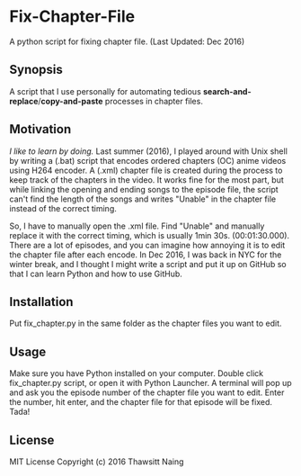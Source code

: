 # Fix-Chapter-File
A python script for fixing chapter file. (Last Updated: Dec 2016)

## Synopsis
A script that I use personally for automating tedious **search-and-replace**/**copy-and-paste** processes
in chapter files.

## Motivation
*I like to learn by doing.* Last summer (2016), I played around with Unix shell by writing a (.bat) script
that encodes ordered chapters (OC) anime videos using H264 encoder. A (.xml) chapter file is created during 
the process to keep track of the chapters in the video. It works fine for the most part, but while linking 
the opening and ending songs to the episode file, the script can't find the length of the songs and writes 
"Unable" in the chapter file instead of the correct timing.

So, I have to manually open the .xml file. Find "Unable" and manually replace it with the correct timing, 
which is usually 1min 30s. (00:01:30.000). There are a lot of episodes, and you can imagine how annoying it is
to edit the chapter file after each encode. In Dec 2016, I was back in NYC for the winter break, and I thought 
I might write a script and put it up on GitHub so that I can learn Python and how to use GitHub.

## Installation
Put fix_chapter.py in the same folder as the chapter files you want to edit.

## Usage
Make sure you have Python installed on your computer. Double click fix_chapter.py script, or open it with
Python Launcher. A terminal will pop up and ask you the episode number of the chapter file you want to edit.
Enter the number, hit enter, and the chapter file for that episode will be fixed. Tada!

## License
MIT License
Copyright (c) 2016 Thawsitt Naing
